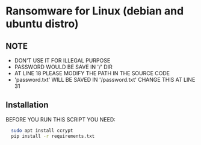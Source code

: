 
# Ransomware for Linux (debian and ubuntu distro)




## NOTE
- DON'T USE IT FOR ILLEGAL PURPOSE
- PASSWORD WOULD BE SAVE IN '/' DIR
- AT LINE 18 PLEASE MODIFY THE PATH IN THE SOURCE CODE
- 'password.txt' WILL BE SAVED IN '<PATH>/password.txt' CHANGE THIS AT LINE 31
## Installation

BEFORE YOU RUN THIS SCRIPT YOU NEED:

```bash
  sudo apt install ccrypt
  pip install -r requirements.txt
```
    
